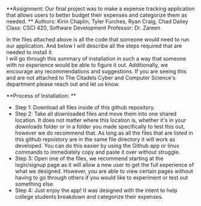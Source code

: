 **Assignment:  Our final project was to make a expense tracking application that allows users to better budget their expenses and categorize them as needed. **
Authors: Kirin Chaplin, Tyler Furches, Ryan Craig, Chad Dailey 
Class: CSCI 420, Software Development 
Professor: Dr. Zareen 

In the files attached above is all the code that someone would need to run our application.  And below I will describe all the steps required that are needed to install it.  
I will go through this summary of installation in such a way that someone with no experience would be able to figure it out.  Additionally, we encourage any recommendations and
suggestions.  If you are seeing this and are not attached to The Citadels Cyber and Computer Science's department please reach out and let us know. 

**Process of Installation: **

- Step 1: Download all files inside of this github repository.
- Step 2: Take all downloaded files and move them into one shared location.  It does not matter where this location is, whether it's in your downloads folder or in a folder
  you made specifically to test this out, however we do recommend that.  As long as all the files that are listed in this github repoistory are in the same file directory it
  will work as developed.  You can do this easier by using the Github app or linux commands to immediately copy and paste it over without struggle.
- Step 3: Open one of the files, we recommend starting at the login/signup page as it will allow a new user to get the full experience of what we designed. However, you are able
  to view certain pages without having to go through others if you would like to experiment or test out something else.
- Step 4: Just enjoy the app! It was designed with the intent to help college students breakdown and categorize their expenses.
  
